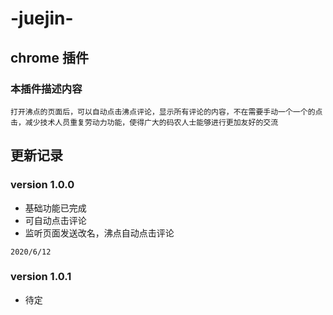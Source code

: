 # -juejin-
## chrome 插件
### 本插件描述内容
```
打开沸点的页面后，可以自动点击沸点评论，显示所有评论的内容，不在需要手动一个一个的点击，减少技术人员重复劳动力功能，使得广大的码农人士能够进行更加友好的交流
```

## 更新记录

### version 1.0.0
+ 基础功能已完成
+ 可自动点击评论
+ 监听页面发送改名，沸点自动点击评论

```
2020/6/12
```

### version 1.0.1
+ 待定


